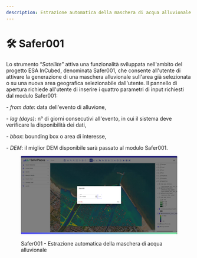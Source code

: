```yaml
---
description: Estrazione automatica della maschera di acqua alluvionale
---
```


# 🛠️ Safer001

Lo strumento “_Satellite_” attiva una funzionalità sviluppata nell'ambito del progetto ESA InCubed, denominata Safer001, che consente all'utente di attivare la generazione di una maschera alluvionale sull'area già selezionata o su una nuova area geografica selezionabile dall'utente. Il pannello di apertura richiede all'utente di inserire i quattro parametri di input richiesti dal modulo Safer001:

\- _from date_: data dell'evento di alluvione,

\- _lag (days)_: n° di giorni consecutivi all'evento, in cui il sistema deve verificare la disponibilità dei dati,

\- _bbox_: bounding box o area di interesse,

\- _DEM_: il miglior DEM disponibile sarà passato al modulo Safer001.

<figure><img src="../.gitbook/assets/image (40).png" alt=""><figcaption><p>Safer001 - Estrazione automatica della maschera di acqua alluvionale</p></figcaption></figure>



